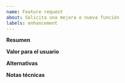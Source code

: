 ```yaml
---
name: Feature request
about: Solicita una mejora o nueva función
labels: enhancement
---
```


**Resumen**

**Valor para el usuario**

**Alternativas**

**Notas técnicas**
